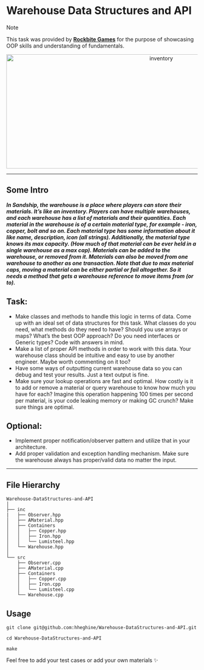 # Warehouse Data Structures and API
>[!Note]
>This task was provided by [**Rockbite Games**](https://rockbitegames.com/) for the purpose of showcasing OOP skills and understanding of fundamentals.

<p align="center">
    <img src="https://github.com/hheghine/Warehouse-DataStructures-and-API/assets/119530584/40b50ec0-fa1f-426c-91d1-c74e1f2d07ca" alt="inventory" width="800" height="300">
</p>

---

## Some Intro

<b><i>In Sandship, the warehouse is a place where players can store their materials. It’s like an inventory. Players can have multiple warehouses, and each warehouse has a list of materials and their quantities.
Each material in the warehouse is of a certain material type, for example - iron, copper, bolt and so on. Each material type has some information about it like name, description, icon (all strings). Additionally, the material type knows its max capacity. (How much of that material can be ever held in a single warehouse as a max cap).
Materials can be added to the warehouse, or removed from it. Materials can also be moved from one warehouse to another as one transaction. Note that due to max material caps, moving a material can be either partial or fail altogether. So it needs a method that gets a warehouse reference to move items from (or to).</i></b>

## Task:

- Make classes and methods to handle this logic in terms of data. Come up with an ideal set of data structures for this task. What classes do you need, what methods do they need to have? Should you use arrays or maps? What’s the best OOP approach? Do you need interfaces or Generic types? Code with answers in mind.
- Make a list of proper API methods in order to work with this data. Your warehouse class should be intuitive and easy to use by another engineer. Maybe worth commenting on it too? 
- Have some ways of outputting current warehouse data so you can debug and test your results. Just a text output is fine.
- Make sure your lookup operations are fast and optimal. How costly is it to add or remove a material or query warehouse to know how much you have for each? Imagine this operation happening 100 times per second per material, is your code leaking memory or making GC crunch? Make sure things are optimal. 

## Optional:
- Implement proper notification/observer pattern and utilize that in your architecture.
- Add proper validation and exception handling mechanism. Make sure the warehouse always has proper/valid data no matter the input.

---
## File Hierarchy

```
Warehouse-DataStructures-and-API
│
├── inc
|   ├── Observer.hpp
│   ├── AMaterial.hpp
│   ├── Containers
│   │   ├── Copper.hpp
│   │   ├── Iron.hpp
│   │   └── Lumisteel.hpp
│   └── Warehouse.hpp
│
└── src
    ├── Observer.cpp
    ├── AMaterial.cpp
    ├── Containers
    │   ├── Copper.cpp
    │   ├── Iron.cpp
    │   └── Lumisteel.cpp
    └── Warehouse.cpp
```

## Usage

```
git clone git@github.com:hheghine/Warehouse-DataStructures-and-API.git

cd Warehouse-DataStructures-and-API

make
```
Feel free to add your test cases or add your own materials ✨
